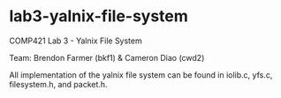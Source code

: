 # lab3-yalnix-file-system

COMP421 Lab 3 - Yalnix File System

Team: Brendon Farmer (bkf1) & Cameron Diao (cwd2)

All implementation of the yalnix file system can be found in iolib.c, yfs.c, filesystem.h, and packet.h.